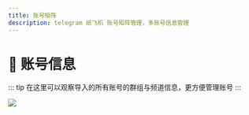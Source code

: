 ```yaml
---
title: 账号矩阵
description: telegram 纸飞机 账号矩阵管理，多账号信息管理
---
```


# 🔎 账号信息

::: tip
在这里可以观察导入的所有账号的群组与频道信息，更方便管理账号
:::

<VideoLink type="账号信息"  />

![](../assets/account/accinfo.png)

